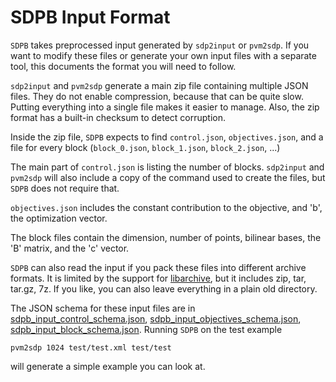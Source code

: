 # SDPB Input Format

`SDPB` takes preprocessed input generated by `sdp2input` or `pvm2sdp`.
If you want to modify these files or generate your own input files
with a separate tool, this documents the format you will need to follow.

`sdp2input` and `pvm2sdp` generate a main zip file containing multiple
JSON files.  They do not enable compression, because that can be quite
slow.  Putting everything into a single file makes it easier to
manage.  Also, the zip format has a built-in checksum to detect
corruption.

Inside the zip file, `SDPB` expects to find `control.json`,
`objectives.json`, and a file for every block (`block_0.json`,
`block_1.json`, `block_2.json`, ...)

The main part of `control.json` is listing the number of blocks.
`sdp2input` and `pvm2sdp` will also include a copy of the command used
to create the files, but `SDPB` does not require that.

`objectives.json` includes the constant contribution to the objective,
and 'b', the optimization vector.

The block files contain the dimension, number of points, bilinear
bases, the 'B' matrix, and the 'c' vector.

`SDPB` can also read the input if you pack these files into different
archive formats.  It is limited by the support for
[libarchive](https://github.com/libarchive/libarchive/wiki/LibarchiveFormats),
but it includes zip, tar, tar.gz, 7z.  If you like, you can also leave
everything in a plain old directory.

The JSON schema for these input files are in
[sdpb_input_control_schema.json](sdpb_input_control_schema.json),
[sdpb_input_objectives_schema.json](sdpb_input_objectives_schema.json),
[sdpb_input_block_schema.json](sdpb_input_block_schema.json).  Running `SDPB` on the
test example

    pvm2sdp 1024 test/test.xml test/test
    
will generate a simple example you can look at.


